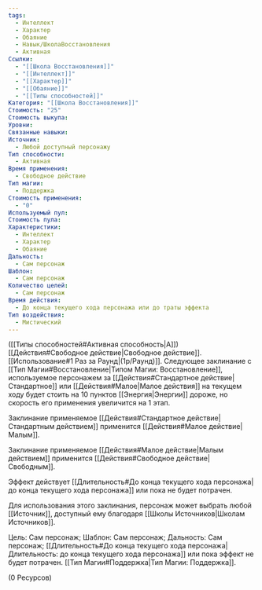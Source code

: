 ```yaml
---
tags:
  - Интеллект
  - Характер
  - Обаяние
  - Навык/ШколаВосстановления
  - Активная
Ссылки:
  - "[[Школа Восстановления]]"
  - "[[Интеллект]]"
  - "[[Характер]]"
  - "[[Обаяние]]"
  - "[[Типы способностей]]"
Категория: "[[Школа Восстановления]]"
Стоимость: "25"
Стоимость выкупа: 
Уровни: 
Связанные навыки: 
Источник:
  - Любой доступный персонажу
Тип способности:
  - Активная
Время применения:
  - Свободное действие
Тип магии:
  - Поддержка
Стоимость применения:
  - "0"
Используемый пул: 
Стоимость пула: 
Характеристики:
  - Интеллект
  - Характер
  - Обаяние
Дальность:
  - Сам персонаж
Шаблон:
  - Сам персонаж
Количество целей:
  - Сам персонаж
Время действия:
  - До конца текущего хода персонажа или до траты эффекта
Тип воздействия:
  - Мистический
---
```

([[Типы способностей#Активная способность|А]]) [[Действия#Свободное действие|Свободное действие]]. [[Использование#1 Раз за Раунд|(1р/Раунд)]]. Следующее заклинание с [[Тип Магии#Восстановление|Типом Магии: Восстановление]], используемое персонажем за [[Действия#Стандартное действие|Стандартное]] или [[Действия#Малое|Малое действия]] на текущем ходу будет стоить на 10 пунктов [[Энергия|Энергии]] дороже, но скорость его применения увеличится на 1 этап.

Заклинание применяемое [[Действия#Стандартное действие|Стандартным действием]] применится [[Действия#Малое действие|Малым]].

Заклинание применяемое [[Действия#Малое действие|Малым действием]] применится [[Действия#Свободное действие|Свободным]]. 

Эффект действует [[Длительность#До конца текущего хода персонажа| до конца текущего хода персонажа]] или пока не будет потрачен.

Для использования этого заклинания, персонаж может выбрать любой [[Источник]], доступный ему благодаря [[Школы Источников|Школам Источников]]. 

Цель: Сам персонаж; Шаблон: Сам персонаж; Дальность: Сам персонаж; [[Длительность#До конца текущего хода персонажа|Длительность: до конца текущего хода персонажа]] или пока эффект не будет потрачен. [[Тип Магии#Поддержка|Тип Магии: Поддержка]].

(0 Ресурсов)

 